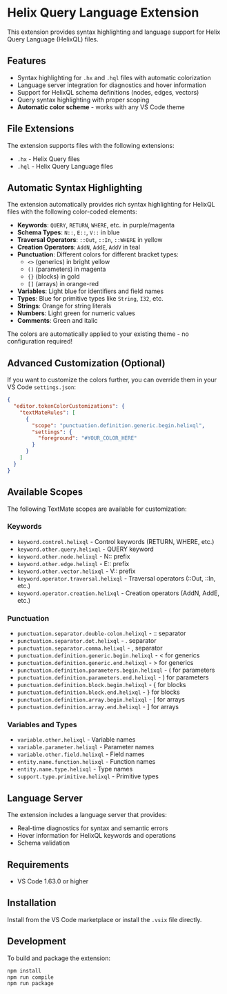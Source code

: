 # Helix Query Language Extension

This extension provides syntax highlighting and language support for Helix Query Language (HelixQL) files.

## Features

- Syntax highlighting for `.hx` and `.hql` files with automatic colorization
- Language server integration for diagnostics and hover information
- Support for HelixQL schema definitions (nodes, edges, vectors)
- Query syntax highlighting with proper scoping
- **Automatic color scheme** - works with any VS Code theme

## File Extensions

The extension supports files with the following extensions:
- `.hx` - Helix Query files
- `.hql` - Helix Query Language files

## Automatic Syntax Highlighting

The extension automatically provides rich syntax highlighting for HelixQL files with the following color-coded elements:

- **Keywords**: `QUERY`, `RETURN`, `WHERE`, etc. in purple/magenta
- **Schema Types**: `N::`, `E::`, `V::` in blue
- **Traversal Operators**: `::Out`, `::In`, `::WHERE` in yellow
- **Creation Operators**: `AddN`, `AddE`, `AddV` in teal
- **Punctuation**: Different colors for different bracket types:
  - `<>` (generics) in bright yellow
  - `()` (parameters) in magenta
  - `{}` (blocks) in gold
  - `[]` (arrays) in orange-red
- **Variables**: Light blue for identifiers and field names
- **Types**: Blue for primitive types like `String`, `I32`, etc.
- **Strings**: Orange for string literals
- **Numbers**: Light green for numeric values
- **Comments**: Green and italic

The colors are automatically applied to your existing theme - no configuration required!

## Advanced Customization (Optional)

If you want to customize the colors further, you can override them in your VS Code `settings.json`:

```json
{
  "editor.tokenColorCustomizations": {
    "textMateRules": [
      {
        "scope": "punctuation.definition.generic.begin.helixql",
        "settings": {
          "foreground": "#YOUR_COLOR_HERE"
        }
      }
    ]
  }
}
```

## Available Scopes

The following TextMate scopes are available for customization:

### Keywords
- `keyword.control.helixql` - Control keywords (RETURN, WHERE, etc.)
- `keyword.other.query.helixql` - QUERY keyword
- `keyword.other.node.helixql` - N:: prefix
- `keyword.other.edge.helixql` - E:: prefix  
- `keyword.other.vector.helixql` - V:: prefix
- `keyword.operator.traversal.helixql` - Traversal operators (::Out, ::In, etc.)
- `keyword.operator.creation.helixql` - Creation operators (AddN, AddE, etc.)

### Punctuation
- `punctuation.separator.double-colon.helixql` - :: separator
- `punctuation.separator.dot.helixql` - . separator
- `punctuation.separator.comma.helixql` - , separator
- `punctuation.definition.generic.begin.helixql` - < for generics
- `punctuation.definition.generic.end.helixql` - > for generics
- `punctuation.definition.parameters.begin.helixql` - ( for parameters
- `punctuation.definition.parameters.end.helixql` - ) for parameters
- `punctuation.definition.block.begin.helixql` - { for blocks
- `punctuation.definition.block.end.helixql` - } for blocks
- `punctuation.definition.array.begin.helixql` - [ for arrays
- `punctuation.definition.array.end.helixql` - ] for arrays

### Variables and Types
- `variable.other.helixql` - Variable names
- `variable.parameter.helixql` - Parameter names
- `variable.other.field.helixql` - Field names
- `entity.name.function.helixql` - Function names
- `entity.name.type.helixql` - Type names
- `support.type.primitive.helixql` - Primitive types

## Language Server

The extension includes a language server that provides:
- Real-time diagnostics for syntax and semantic errors
- Hover information for HelixQL keywords and operations
- Schema validation

## Requirements

- VS Code 1.63.0 or higher

## Installation

Install from the VS Code marketplace or install the `.vsix` file directly.

## Development

To build and package the extension:

```bash
npm install
npm run compile
npm run package
``` 